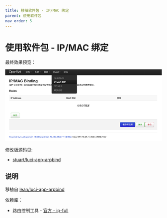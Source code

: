 ```yaml
---
title: 移植软件包 - IP/MAC 绑定
parent: 使用软件包
nav_order: 5
---
```


# 使用软件包 - IP/MAC 绑定

最终效果预览：

![Snipaste_2019-09-14_14-14-49.png](https://raw.githubusercontent.com/stuarthua/PicGo/master/oh-my-openwrt/Snipaste_2019-09-14_14-14-49.png)

修改版源码见: 

* [stuart/luci-app-arpbind](https://github.com/stuarthua/oh-my-openwrt/tree/master/stuart/luci-app-arpbind)

## 说明

移植自 [lean/luci-app-arpbind](https://github.com/coolsnowwolf/lede/tree/master/package/lean/luci-app-arpbind)

依赖库：

* 路由控制工具 - [官方 - ip-full](https://openwrt.org/packages/pkgdata/ip-full)